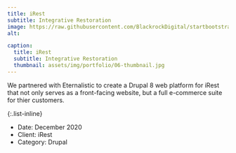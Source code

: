 ```yaml
---
title: iRest
subtitle: Integrative Restoration
image: https://raw.githubusercontent.com/BlackrockDigital/startbootstrap-agency/master/src/assets/img/portfolio/06-full.jpg
alt: 

caption:
  title: iRest
  subtitle: Integrative Restoration
  thumbnail: assets/img/portfolio/06-thumbnail.jpg
---
```

We partnered with Eternalistic to create a Drupal 8 web platform for iRest that not only serves as a front-facing website, but a full e-commerce suite for thier customers.

{:.list-inline}
- Date: December 2020
- Client: iRest
- Category: Drupal

